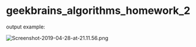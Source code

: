 # geekbrains_algorithms_homework_2

output example:

![Screenshot-2019-04-28-at-21.11.56.png](https://imgbbb.com/images/2019/04/28/Screenshot-2019-04-28-at-21.11.56.png)
